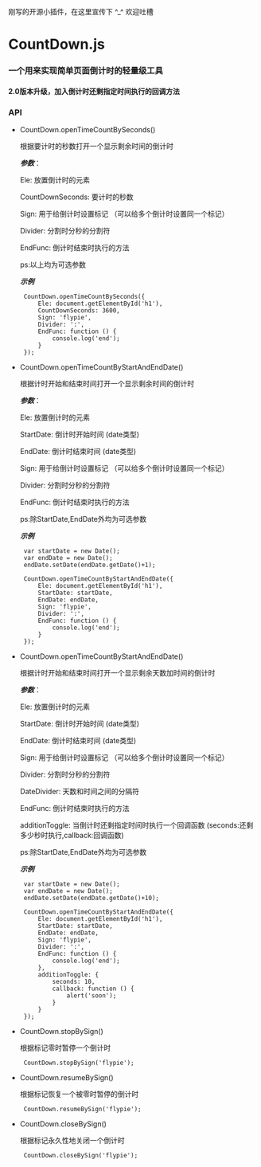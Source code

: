 刚写的开源小插件，在这里宣传下 ^_^ 欢迎吐槽

# CountDown.js 

### 一个用来实现简单页面倒计时的轻量级工具

#### 2.0版本升级，加入倒计时还剩指定时间执行的回调方法

### API

 - CountDown.openTimeCountBySeconds()

    根据要计时的秒数打开一个显示剩余时间的倒计时
    
    ***参数***：
    
    Ele: 放置倒计时的元素
    
    CountDownSeconds: 要计时的秒数
    
    Sign: 用于给倒计时设置标记 （可以给多个倒计时设置同一个标记）
    
    Divider: 分割时分秒的分割符
    
    EndFunc: 倒计时结束时执行的方法
    
    ps:以上均为可选参数
    
    ***示例***
    
        CountDown.openTimeCountBySeconds({
            Ele: document.getElementById('h1'),
            CountDownSeconds: 3600,
            Sign: 'flypie',
            Divider: ':',
            EndFunc: function () {
                console.log('end');
            }
        });

 - CountDown.openTimeCountByStartAndEndDate()

    根据计时开始和结束时间打开一个显示剩余时间的倒计时
    
    ***参数***：
    
    Ele: 放置倒计时的元素
    
    StartDate: 倒计时开始时间 (date类型)
    
    EndDate: 倒计时结束时间 (date类型)
    
    Sign: 用于给倒计时设置标记 （可以给多个倒计时设置同一个标记）
    
    Divider: 分割时分秒的分割符
    
    EndFunc: 倒计时结束时执行的方法
    
    ps:除StartDate,EndDate外均为可选参数
    
    ***示例***
    
        var startDate = new Date();
        var endDate = new Date();
        endDate.setDate(endDate.getDate()+1);
        
        CountDown.openTimeCountByStartAndEndDate({
            Ele: document.getElementById('h1'),
            StartDate: startDate,
            EndDate: endDate,
            Sign: 'flypie',
            Divider: ':',
            EndFunc: function () {
                console.log('end');
            }
        });
        
 - CountDown.openTimeCountByStartAndEndDate()

    根据计时开始和结束时间打开一个显示剩余天数加时间的倒计时
    
    ***参数***：
    
    Ele: 放置倒计时的元素
    
    StartDate: 倒计时开始时间 (date类型)
    
    EndDate: 倒计时结束时间 (date类型)
    
    Sign: 用于给倒计时设置标记 （可以给多个倒计时设置同一个标记）
    
    Divider: 分割时分秒的分割符
    
    DateDivider: 天数和时间之间的分隔符
    
    EndFunc: 倒计时结束时执行的方法
    
    additionToggle: 当倒计时还剩指定时间时执行一个回调函数 (seconds:还剩多少秒时执行,callback:回调函数)
    
    ps:除StartDate,EndDate外均为可选参数
    
    ***示例***
    
        var startDate = new Date();
        var endDate = new Date();
        endDate.setDate(endDate.getDate()+10);
        
        CountDown.openTimeCountByStartAndEndDate({
            Ele: document.getElementById('h1'),
            StartDate: startDate,
            EndDate: endDate,
            Sign: 'flypie',
            Divider: ':',
            EndFunc: function () {
                console.log('end');
            },
            additionToggle: {
                seconds: 10,
                callback: function () {
                    alert('soon');
                }
            }
        });
        
 - CountDown.stopBySign()

    根据标记零时暂停一个倒计时
    
        CountDown.stopBySign('flypie');
    
 - CountDown.resumeBySign()

    根据标记恢复一个被零时暂停的倒计时
    
        CountDown.resumeBySign('flypie');
    
 - CountDown.closeBySign()

    根据标记永久性地关闭一个倒计时
    
        CountDown.closeBySign('flypie');
